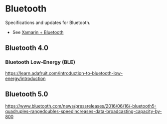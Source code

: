 # Bluetooth

Specifications and updates for Bluetooth.

* See [Xamarin + Bluetooth]()

## Bluetooth 4.0

### Bluetooth Low-Energy (BLE)

https://learn.adafruit.com/introduction-to-bluetooth-low-energy/introduction

## Bluetooth 5.0

https://www.bluetooth.com/news/pressreleases/2016/06/16/-bluetooth5-quadruples-rangedoubles-speedincreases-data-broadcasting-capacity-by-800
